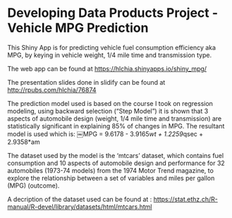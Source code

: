 Developing Data Products Project - Vehicle MPG Prediction  
==========================================================

This Shiny App is for predicting vehicle fuel consumption efficiency aka MPG, by keying in vehicle weight, 1/4 mile time and transmission type.

The web app can be found at https://hlchia.shinyapps.io/shiny_mpg/

The presentation slides done in slidify can be found at http://rpubs.com/hlchia/76874

The prediction model used is based on the course I took on regression modeling, using backward selection (“Step Model”) it is shown that 3 aspects of automobile design (weight, 1/4 mile time and transmission) are statistically significant in explaining 85% of changes in MPG. The resultant model is used which is: ￼MPG = 9.6178 - 3.9165*wt + 1.2259*qsec + 2.9358*am

The dataset used by the model is the ‘mtcars’ dataset, which contains fuel consumption and 10 aspects of automobile design and performance for 32 automobiles (1973-74 models) from the 1974 Motor Trend magazine, to explore the relationship between a set of variables and miles per gallon (MPG) (outcome). 

A decription of the dataset used can be found at : https://stat.ethz.ch/R-manual/R-devel/library/datasets/html/mtcars.html

 
